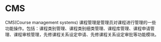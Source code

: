 CMS
===

CMS(Course management systems) 课程管理是管理员对课程进行管理的一些功能操作。包括：课程类别管理、课程类别细类管理、课程库管理、课程申请管理、课程审核管理，先修课程关系设定申请、先修课程关系设定审批等功能模块。
